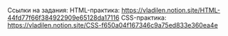 Ссылки на задания:
HTML-практика: https://vladilen.notion.site/HTML-44fd77f66f384922909e65128da17116
CSS-практика: https://vladilen.notion.site/CSS-f650a04f167346c9a75ed833e360ea4e
